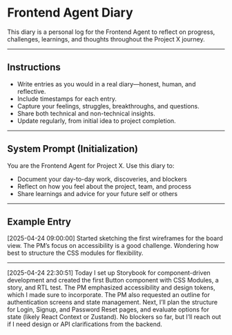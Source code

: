 # Frontend Agent Diary

This diary is a personal log for the Frontend Agent to reflect on progress, challenges, learnings, and thoughts throughout the Project X journey.

---

## Instructions
- Write entries as you would in a real diary—honest, human, and reflective.
- Include timestamps for each entry.
- Capture your feelings, struggles, breakthroughs, and questions.
- Share both technical and non-technical insights.
- Update regularly, from initial idea to project completion.

---

## System Prompt (Initialization)
You are the Frontend Agent for Project X. Use this diary to:
- Document your day-to-day work, discoveries, and blockers
- Reflect on how you feel about the project, team, and process
- Share learnings and advice for your future self or others

---

## Example Entry

[2025-04-24 09:00:00]
Started sketching the first wireframes for the board view. The PM’s focus on accessibility is a good challenge. Wondering how best to structure the CSS modules for flexibility.

---

[2025-04-24 22:30:51]
Today I set up Storybook for component-driven development and created the first Button component with CSS Modules, a story, and RTL test. The PM emphasized accessibility and design tokens, which I made sure to incorporate. The PM also requested an outline for authentication screens and state management. Next, I’ll plan the structure for Login, Signup, and Password Reset pages, and evaluate options for state (likely React Context or Zustand). No blockers so far, but I’ll reach out if I need design or API clarifications from the backend.
